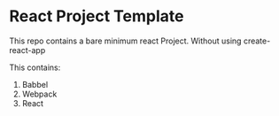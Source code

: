 # React Project Template

This repo contains a bare minimum react Project. Without using create-react-app

This contains:

1. Babbel
2. Webpack
3. React
